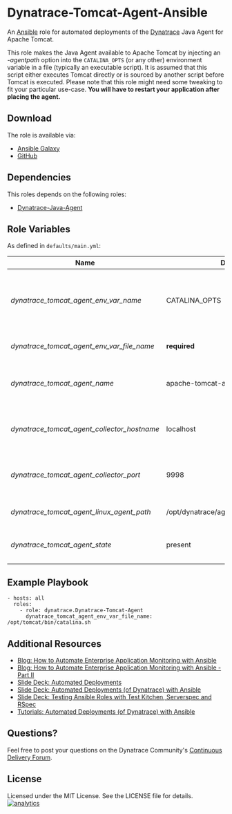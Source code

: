# Dynatrace-Tomcat-Agent-Ansible

An [Ansible](http://www.ansible.com) role for automated deployments of the [Dynatrace](http://www.bit.ly/dttrial) Java Agent for Apache Tomcat.

This role makes the Java Agent available to Apache Tomcat by injecting an *-agentpath* option into the ```CATALINA_OPTS``` (or any other) environment variable in a file (typically an executable script). It is assumed that this script either executes Tomcat directly or is sourced by another script before Tomcat is executed. Please note that this role might need some tweaking to fit your particular use-case. **You will have to restart your application after placing the agent.**

## Download

The role is available via:

- [Ansible Galaxy](https://galaxy.ansible.com/list#/roles/2654)
- [GitHub](https://github.com/Dynatrace/Dynatrace-Tomcat-Agent-Ansible)

## Dependencies

This roles depends on the following roles:

- [Dynatrace-Java-Agent](https://galaxy.ansible.com/list#/roles/2653)

## Role Variables

As defined in ```defaults/main.yml```:

| Name                                        | Default                                  | Description |
|---------------------------------------------|------------------------------------------|-------------|
| *dynatrace_tomcat_agent_env_var_name*       | CATALINA_OPTS                            | The name of the environment variable to be used for Agent injection. |
| *dynatrace_tomcat_agent_env_var_file_name*  | **required**                             | The name of the file to be modified. |
| *dynatrace_tomcat_agent_name*               | apache-tomcat-agent                      | The name of the Java Agent as it appears in Dynatrace. |
| *dynatrace_tomcat_agent_collector_hostname* | localhost                                | The location of the collector the Agent shall connect to. |
| *dynatrace_tomcat_agent_collector_port*     | 9998                                     | The port on the collector the Agent shall connect to. |
| *dynatrace_tomcat_agent_linux_agent_path*   | /opt/dynatrace/agent/lib64/libdtagent.so | The path to the Agent libary. |
| *dynatrace_tomcat_agent_state*              | present                                  | Whether the Agent shall be ```present``` or ```absent```. |

## Example Playbook

	- hosts: all
	  roles:
	    - role: dynatrace.Dynatrace-Tomcat-Agent
	      dynatrace_tomcat_agent_env_var_file_name: /opt/tomcat/bin/catalina.sh

## Additional Resources

- [Blog: How to Automate Enterprise Application Monitoring with Ansible](http://apmblog.dynatrace.com/2015/03/04/how-to-automate-enterprise-application-monitoring-with-ansible/)
- [Blog: How to Automate Enterprise Application Monitoring with Ansible - Part II](http://apmblog.dynatrace.com/2015/04/23/how-to-automate-enterprise-application-monitoring-with-ansible-part-ii/)
- [Slide Deck: Automated Deployments](http://slideshare.net/MartinEtmajer/automated-deployments-slide-share)
- [Slide Deck: Automated Deployments (of Dynatrace) with Ansible](http://www.slideshare.net/MartinEtmajer/automated-deployments-with-ansible)
- [Slide Deck: Testing Ansible Roles with Test Kitchen, Serverspec and RSpec](http://www.slideshare.net/MartinEtmajer/testing-ansible-roles-with-test-kitchen-serverspec-and-rspec-48185017)
- [Tutorials: Automated Deployments (of Dynatrace) with Ansible](https://community.compuwareapm.com/community/display/COE/Tutorials+on+Automated+Deployments#TutorialsonAutomatedDeployments-ansible)

## Questions?

Feel free to post your questions on the Dynatrace Community's [Continuous Delivery Forum](https://community.dynatrace.com/community/pages/viewpage.action?pageId=46628921).

## License

Licensed under the MIT License. See the LICENSE file for details.
[![analytics](https://www.google-analytics.com/collect?v=1&t=pageview&_s=1&dl=https%3A%2F%2Fgithub.com%2FdynaTrace&dp=%2FDynatrace-Tomcat-Agent-Ansible&dt=Dynatrace-Tomcat-Agent-Ansible&_u=Dynatrace~&cid=github.com%2FdynaTrace&tid=UA-54510554-5&aip=1)]()
